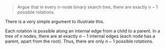 > Argue that in every $n$-node binary search tree, there are exactly $n-1$
> possible rotations.

There is a very simple argument to illustrate this.

Each rotation is possible along an internal edge from a child to a parent. In a
tree of $n$ nodes, there are at exactly $n - 1$ internal edges (each node has a
parent, apart from the root). Thus, there are only $n - 1$ possible rotations.
